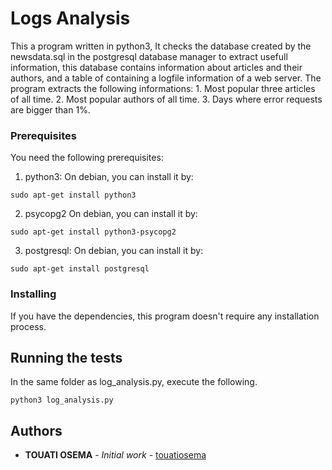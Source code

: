 # Logs Analysis

This a program written in python3, It checks the database created by the newsdata.sql in the postgresql database manager to extract usefull information, this database contains information about articles and their authors, and a table of containing a logfile information of a web server.
The program extracts the following informations:
    1. Most popular three articles of all time.
    2. Most popular authors of all time.
    3. Days where error requests are bigger than 1%.


### Prerequisites

You need the following prerequisites:

1. python3:
On debian, you can install it by:
```
sudo apt-get install python3
```
2. psycopg2
On debian, you can install it by:
```
sudo apt-get install python3-psycopg2
```
3. postgresql:
On debian, you can install it by:
```
sudo apt-get install postgresql
```
### Installing

If you have the dependencies, this program doesn't require any installation process.

## Running the tests

In the same folder as log_analysis.py, execute the following.

```
python3 log_analysis.py
```

## Authors

* **TOUATI OSEMA** - *Initial work* - [touatiosema](https://github.com/touatiosema)
